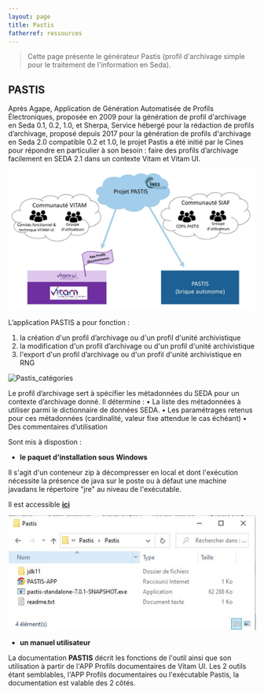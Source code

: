 ```yaml
---
layout: page
title: Pastis
fatherref: ressources
---
```


> Cette page présente le générateur Pastis (profil d'archivage simple pour le traitement de l'information en Seda).


## PASTIS

Après Agape, Application de Génération Automatisée de Profils Électroniques, proposée en 2009 pour la génération de profil d'archivage en Seda 0.1, 0.2, 1.0, et Sherpa, Service hébergé pour la rédaction de profils
d’archivage, proposé depuis 2017 pour la génération de profils d'archivage en Seda 2.0 compatible 0.2 et 1.0, le projet Pastis a été initié par le Cines pour répondre en particulier à son besoin : faire des profils d’archivage facilement en SEDA 2.1 dans un contexte Vitam et Vitam UI.

![Pastis_contexte](/public/images/Pastis_contexte.JPG)

L’application PASTIS a pour fonction :
1. la création d'un profil d’archivage ou d'un profil d'unité archivistique
2. la modification d'un profil d’archivage ou d'un profil d'unité archivistique
3. l'export d'un profil d’archivage ou d'un profil d'unité archivistique en RNG

![Pastis_catégories](/public/images/Pastis_catégorie.JPG)

Le profil d’archivage sert à spécifier les métadonnées du SEDA pour un contexte d’archivage donné.
Il détermine :
• La liste des métadonnées à utiliser parmi le dictionnaire de données SEDA.
• Les paramétrages retenus pour ces métadonnées (cardinalité, valeur fixe attendue le cas échéant)
• Des commentaires d’utilisation



Sont mis à dispostion :


* **le paquet d'installation sous Windows**

Il s'agit d'un conteneur zip à décompresser en local et dont l'exécution 
nécessite la présence de java sur le poste ou à défaut une machine javadans le répertoire "jre" au niveau de l'exécutable. 

Il est accessible **[ici](https://download.programmevitam.fr/pastis-standalone/)**

![Pastis_exécutable](/public/images/Pastis_exe.JPG)

* **un manuel utilisateur**

La documentation **PASTIS** décrit les fonctions de l'outil ainsi que son utilisation à partir de l'APP Profils documentaires de Vitam UI. Les 2 outils étant semblables, l'APP Profils documentaires ou l'exécutable Pastis, la documentation est valable des 2 côtés.